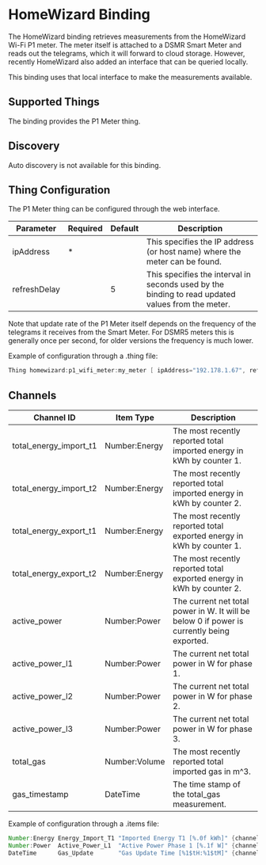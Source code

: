 # HomeWizard Binding

The HomeWizard binding retrieves measurements from the HomeWizard Wi-Fi P1 meter.
The meter itself is attached to a DSMR Smart Meter and reads out the telegrams, which it will forward to cloud storage.
However, recently HomeWizard also added an interface that can be queried locally.

This binding uses that local interface to make the measurements available.

## Supported Things

The binding provides the P1 Meter thing.

## Discovery

Auto discovery is not available for this binding.

## Thing Configuration

The P1 Meter thing can be configured through the web interface.

|  Parameter   | Required | Default |                                            Description                                            |
|--------------|----------|---------|---------------------------------------------------------------------------------------------------|
| ipAddress    | *        |         | This specifies the IP address (or host name) where the meter can be found.                        |
| refreshDelay |          | 5       | This specifies the interval in seconds used by the binding to read updated values from the meter. |

Note that update rate of the P1 Meter itself depends on the frequency of the telegrams it receives from the Smart Meter.
For DSMR5 meters this is generally once per second, for older versions the frequency is much lower.

Example of configuration through a .thing file:

```java
Thing homewizard:p1_wifi_meter:my_meter [ ipAddress="192.178.1.67", refreshDelay=5 ]
```

## Channels

|       Channel ID       |   Item Type   |                                        Description                                         |
|------------------------|---------------|--------------------------------------------------------------------------------------------|
| total_energy_import_t1 | Number:Energy | The most recently reported total imported energy in kWh by counter 1.                      |
| total_energy_import_t2 | Number:Energy | The most recently reported total imported energy in kWh by counter 2.                      |
| total_energy_export_t1 | Number:Energy | The most recently reported total exported energy in kWh by counter 1.                      |
| total_energy_export_t2 | Number:Energy | The most recently reported total exported energy in kWh by counter 2.                      |
| active_power           | Number:Power  | The current net total power in W. It will be below 0 if power is currently being exported. |
| active_power_l1        | Number:Power  | The current net total power in W for phase 1.                                              |
| active_power_l2        | Number:Power  | The current net total power in W for phase 2.                                              |
| active_power_l3        | Number:Power  | The current net total power in W for phase 3.                                              |
| total_gas              | Number:Volume | The most recently reported total imported gas in m^3.                                      |
| gas_timestamp          | DateTime      | The time stamp of the total_gas measurement.                                               |

Example of configuration through a .items file:

```java
Number:Energy Energy_Import_T1 "Imported Energy T1 [%.0f kWh]" {channel="homewizard:p1_wifi_meter:my_meter:total_energy_import_t1" }
Number:Power  Active_Power_L1  "Active Power Phase 1 [%.1f W]" {channel="homewizard:p1_wifi_meter:my_meter:active_power_l1" }
DateTime      Gas_Update       "Gas Update Time [%1$tH:%1$tM]" {channel="homewizard:p1_wifi_meter:my_meter:gas_timestamp" }
```

